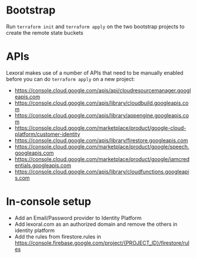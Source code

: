 # Bootstrap

Run `terraform init` and `terraform apply` on the two bootstrap projects to create the remote state buckets

# APIs

Lexoral makes use of a number of APIs that need to be manually enabled before you can do `terraform apply` on a new project:

- https://console.cloud.google.com/apis/api/cloudresourcemanager.googleapis.com
- https://console.cloud.google.com/apis/library/cloudbuild.googleapis.com
- https://console.cloud.google.com/apis/library/appengine.googleapis.com
- https://console.cloud.google.com/marketplace/product/google-cloud-platform/customer-identity
- https://console.cloud.google.com/apis/library/firestore.googleapis.com
- https://console.cloud.google.com/marketplace/product/google/speech.googleapis.com
- https://console.cloud.google.com/marketplace/product/google/iamcredentials.googleapis.com
- https://console.cloud.google.com/apis/library/cloudfunctions.googleapis.com

# In-console setup

* Add an Email/Password provider to Identity Platform
* Add lexoral.com as an authorized domain and remove the others in identity platform
* Add the rules from firestore.rules in https://console.firebase.google.com/project/{PROJECT_ID}/firestore/rules
